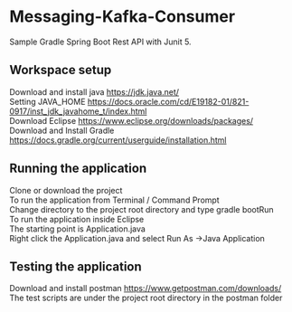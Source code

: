 # Messaging-Kafka-Consumer

Sample Gradle Spring Boot Rest API with Junit 5.

## Workspace setup

Download and install java <https://jdk.java.net/>  
Setting JAVA_HOME  <https://docs.oracle.com/cd/E19182-01/821-0917/inst_jdk_javahome_t/index.html>  
Download Eclipse <https://www.eclipse.org/downloads/packages/>  
Download and Install Gradle <https://docs.gradle.org/current/userguide/installation.html>

## Running the application

Clone or download the project  
To run the application from Terminal / Command Prompt   
Change directory to the project root directory and type gradle bootRun  
To run the application inside Eclipse  
The starting point is Application.java  
Right click the Application.java and select Run As ->Java Application

## Testing the application

Download and install postman <https://www.getpostman.com/downloads/>  
The test scripts are under the project root directory in the postman folder

